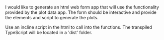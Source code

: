 I would like to generate an html web form app that will use the functionality provided by the plot data app. The form should be interactive and provide the elements and script to generate the plots.

Use an incline script in the html to call into the functions. The transpiled TypeScript will be located in a 'dist' folder.